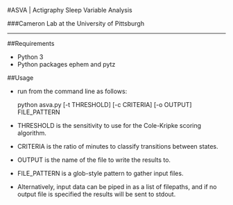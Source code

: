 #ASVA | Actigraphy Sleep Variable Analysis

###Cameron Lab at the University of Pittsburgh

-------------------------------------------------------------------

##Requirements

 - Python 3
 - Python packages ephem and pytz

##Usage

 - run from the command line as follows:

 	python asva.py [-t THRESHOLD] [-c CRITERIA] [-o OUTPUT] FILE_PATTERN

 - THRESHOLD is the sensitivity to use for the Cole-Kripke scoring algorithm.
 - CRITERIA is the ratio of minutes to classify transitions between states.
 - OUTPUT is the name of the file to write the results to.
 - FILE_PATTERN is a glob-style pattern to gather input files.
 - Alternatively, input data can be piped in as a list of filepaths, and if no output file is specified the results will be sent to stdout.
